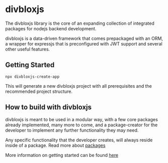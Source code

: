 # divbloxjs

The divbloxjs library is the core of an expanding collection of integrated packages for nodejs backend development.

divbloxjs is a data-driven framework that comes prepackaged with an ORM, a wrapper for expressjs that is preconfigured with JWT support and several other useful features.

## Getting Started

`npx divbloxjs-create-app`

This will generate a new divbloxjs project with all prerequisites and the recommended project structure.

## How to build with divbloxjs

divbloxjs is meant to be used in a modular way, with a few core packages already implemented, many more to come, and a package-creator for the developer to implement any further functionality they may need.

Any specific functionality that the developer creates, will always reside inside of a package. Read more about [packages](https://github.com/divbloxjs/divbloxjs/wiki/2.-divbloxjs-Packages)

More information on getting started can be found [here](https://github.com/divbloxjs/divbloxjs/wiki)
